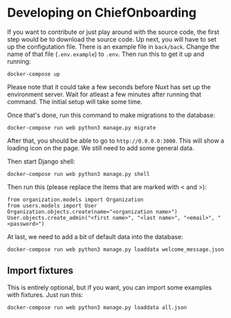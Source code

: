 # Developing on ChiefOnboarding

If you want to contribute or just play around with the source code, the first step would be to download the source code. Up next, you will have to set up the configutation file. There is an example file in `back/back`. Change the name of that file (`.env.example`) to `.env`. Then run this to get it up and running:

```
docker-compose up
```

Please note that it could take a few seconds before Nuxt has set up the environment server. Wait for atleast a few minutes after running that command. The initial setup will take some time. 


Once that's done, run this command to make migrations to the database:

```
docker-compose run web python3 manage.py migrate
```

After that, you should be able to go to `http://0.0.0.0:3000`. This will show a loading icon on the page. We still need to add some general data.

Then start Django shell:

```
docker-compose run web python3 manage.py shell
```

Then run this (please replace the items that are marked with < and >):

```
from organization.models import Organization
from users.models import User
Organization.objects.create(name="<organization name>")
User.objects.create_admin("<first name>", "<last name>", "<email>", "<password>")
```

At last, we need to add a bit of default data into the database:

```
docker-compose run web python3 manage.py loaddata welcome_message.json
```


## Import fixtures
This is entirely optional, but if you want, you can import some examples with fixtures. Just run this:

```
docker-compose run web python3 manage.py loaddata all.json 
```
